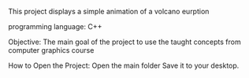 
This project displays a simple animation of a volcano eurption

programming language:
C++

Objective:
The main goal of the project to use the taught concepts from computer graphics course

How to Open the Project:
Open the main folder
Save it to your desktop.
